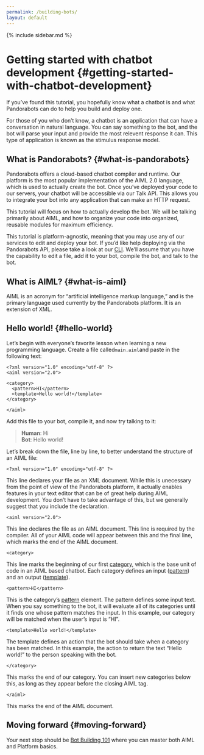 ```yaml
---
permalink: /building-bots/
layout: default
---
```


{% include sidebar.md %}
<div class="pb-docs__content">

# Getting started with chatbot development {#getting-started-with-chatbot-development}

If you’ve found this tutorial, you hopefully know what a chatbot is and what Pandorabots can do to help you build and deploy one.

For those of you who don’t know, a chatbot is an application that can have a conversation in natural language. You can say something to the bot, and the bot will parse your input and provide the most relevent response it can. This type of application is known as the stimulus response model.

## What is Pandorabots? {#what-is-pandorabots}

Pandorabots offers a cloud-based chatbot compiler and runtime. Our platform is the most popular implementation of the AIML 2.0 language, which is used to actually create the bot. Once you’ve deployed your code to our servers, your chatbot will be accessible via our Talk API. This allows you to integrate your bot into any application that can make an HTTP request.

This tutorial will focus on how to actually develop the bot. We will be talking primarily about AIML, and how to organize your code into organized, reusable modules for maximum efficiency.

This tutorial is platform-agnostic, meaning that you may use any of our services to edit and deploy your bot. If you’d like help deploying via the Pandorabots API, please take a look at our [CLI](https://github.com/pandorabots/pb-cli). We’ll assume that you have the capability to edit a file, add it to your bot, compile the bot, and talk to the bot.

## What is AIML? {#what-is-aiml}

AIML is an acronym for “artificial intelligence markup language,” and is the primary language used currently by the Pandorabots platform. It is an extension of XML.

## Hello world! {#hello-world}

Let’s begin with everyone’s favorite lesson when learning a new programming language. Create a file called`main.aiml`and paste in the following text:

```
<?xml version="1.0" encoding="utf-8" ?>
<aiml version="2.0">

<category>
  <pattern>HI</pattern>
  <template>Hello world!</template>
</category>

</aiml>
```

Add this file to your bot, compile it, and now try talking to it:

> **Human**: Hi  
> **Bot**: Hello world!

Let’s break down the file, line by line, to better understand the structure of an AIML file:

```
<?xml version="1.0" encoding="utf-8" ?>
```

This line declares your file as an XML document. While this is unecessary from the point of view of the Pandorabots platform, it actually enables features in your text editor that can be of great help during AIML development. You don’t have to take advantage of this, but we generally suggest that you include the declaration.

```
<aiml version="2.0">
```

This line declares the file as an AIML document. This line is required by the compiler. All of your AIML code will appear between this and the final line, which marks the end of the AIML document.

```
<category>
```

This line marks the beginning of our first [category](http://docs.pandorabots.com/aiml/category), which is the base unit of code in an AIML based chatbot. Each category defines an input \([pattern](http://docs.pandorabots.com/aiml/pattern)\) and an output \([template](http://docs.pandorabots.com/aiml/template)\).

```
<pattern>HI</pattern>
```

This is the category’s [pattern](http://docs.pandorabots.com/aiml/pattern) element. The pattern defines some input text. When you say something to the bot, it will evaluate all of its categories until it finds one whose pattern matches the input. In this example, our category will be matched when the user’s input is “HI”.

```
<template>Hello world!</template>
```

The template defines an action that the bot should take when a category has been matched. In this example, the action to return the text “Hello world!” to the person speaking with the bot.

```
</category>
```

This marks the end of our category. You can insert new categories below this, as long as they appear before the closing AIML tag.

```
</aiml>
```

This marks the end of the AIML document.

## Moving forward {#moving-forward}

Your next stop should be [Bot Building 101](/building-bots/tutorial-building-bots-on-the-pandorabots-platform.md) where you can master both AIML and Platform basics.

</div>
